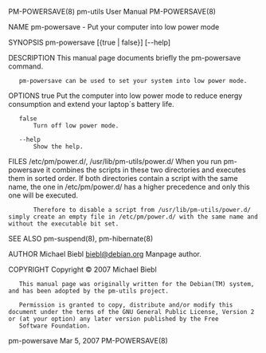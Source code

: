 PM-POWERSAVE(8)                                                                              pm-utils User Manual                                                                             PM-POWERSAVE(8)



NAME
       pm-powersave - Put your computer into low power mode

SYNOPSIS
       pm-powersave [{true | false}] [--help]

DESCRIPTION
       This manual page documents briefly the pm-powersave command.

       pm-powersave can be used to set your system into low power mode.

OPTIONS
       true
           Put the computer into low power mode to reduce energy consumption and extend your laptop´s battery life.

       false
           Turn off low power mode.

       --help
           Show the help.

FILES
       /etc/pm/power.d/, /usr/lib/pm-utils/power.d/
           When you run pm-powersave it combines the scripts in these two directories and executes them in sorted order. If both directories contain a script with the same name, the one in /etc/pm/power.d/
           has a higher precedence and only this one will be executed.

           Therefore to disable a script from /usr/lib/pm-utils/power.d/ simply create an empty file in /etc/pm/power.d/ with the same name and without the executable bit set.

SEE ALSO
       pm-suspend(8), pm-hibernate(8)

AUTHOR
       Michael Biebl <biebl@debian.org>
           Manpage author.

COPYRIGHT
       Copyright © 2007 Michael Biebl

       This manual page was originally written for the Debian(TM) system, and has been adopted by the pm-utils project.

       Permission is granted to copy, distribute and/or modify this document under the terms of the GNU General Public License, Version 2 or (at your option) any later version published by the Free
       Software Foundation.




pm-powersave                                                                                     Mar 5, 2007                                                                                  PM-POWERSAVE(8)
